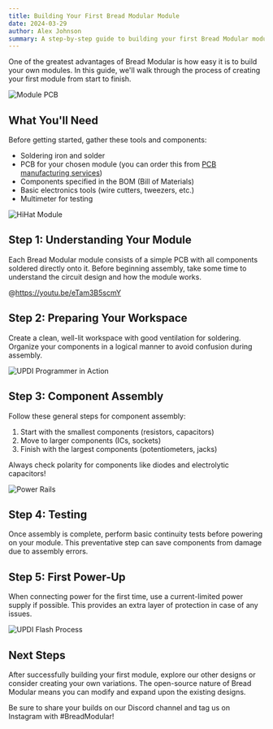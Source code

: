 ```yaml
---
title: Building Your First Bread Modular Module
date: 2024-03-29
author: Alex Johnson
summary: A step-by-step guide to building your first Bread Modular module from scratch.
---
```


One of the greatest advantages of Bread Modular is how easy it is to build your own modules. In this guide, we'll walk through the process of creating your first module from start to finish.

![Module PCB](/images/docs/hithat-pcb-module.png)

## What You'll Need

Before getting started, gather these tools and components:

- Soldering iron and solder
- PCB for your chosen module (you can order this from [PCB manufacturing services](https://youtu.be/eTam3B5scmY))
- Components specified in the BOM (Bill of Materials)
- Basic electronics tools (wire cutters, tweezers, etc.)
- Multimeter for testing

![HiHat Module](/images/modules/hihat.jpg)

## Step 1: Understanding Your Module

Each Bread Modular module consists of a simple PCB with all components soldered directly onto it. Before beginning assembly, take some time to understand the circuit design and how the module works.

@https://youtu.be/eTam3B5scmY

## Step 2: Preparing Your Workspace

Create a clean, well-lit workspace with good ventilation for soldering. Organize your components in a logical manner to avoid confusion during assembly.

![UPDI Programmer in Action](/images/docs/updi_programmer_in_action.jpg)

## Step 3: Component Assembly

Follow these general steps for component assembly:

1. Start with the smallest components (resistors, capacitors)
2. Move to larger components (ICs, sockets)
3. Finish with the largest components (potentiometers, jacks)

Always check polarity for components like diodes and electrolytic capacitors!

![Power Rails](/images/docs/power-rails.png)

## Step 4: Testing

Once assembly is complete, perform basic continuity tests before powering on your module. This preventative step can save components from damage due to assembly errors.

## Step 5: First Power-Up

When connecting power for the first time, use a current-limited power supply if possible. This provides an extra layer of protection in case of any issues.

![UPDI Flash Process](/images/docs/updi-flash.png)

## Next Steps

After successfully building your first module, explore our other designs or consider creating your own variations. The open-source nature of Bread Modular means you can modify and expand upon the existing designs.

Be sure to share your builds on our Discord channel and tag us on Instagram with #BreadModular! 